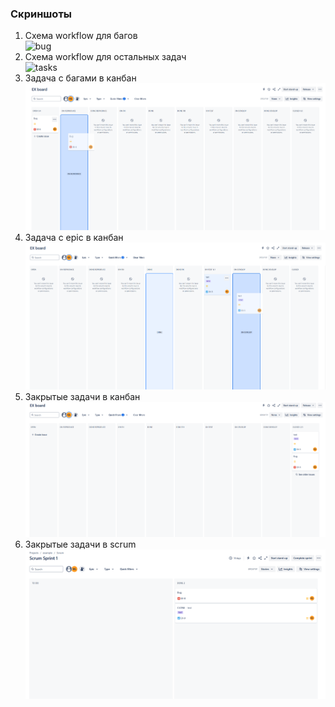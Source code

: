 ### Скриншоты
1. Схема workflow для багов    
![bug](./bug_worflow.png)  
2. Схема workflow для остальных задач   
![tasks](./tasks_worflow.png)  
3. Задача с багами в канбан  
![bug](./bug.png)  
4. Задача с epic в канбан  
![epic](./epic.png)  
5. Закрытые задачи в канбан  
![closed](./closed.png)  
6. Закрытые задачи в scrum  
![scrum](./scrum.png) 